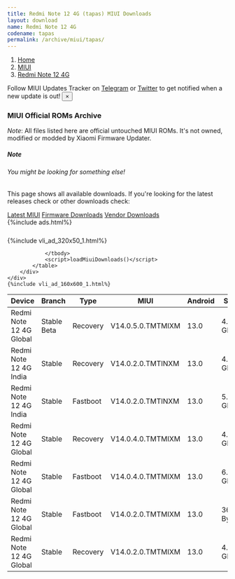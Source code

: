 ```yaml
---
title: Redmi Note 12 4G (tapas) MIUI Downloads
layout: download
name: Redmi Note 12 4G
codename: tapas
permalink: /archive/miui/tapas/
---
```

<nav aria-label="breadcrumb">
    <ol class="breadcrumb">
        <li class="breadcrumb-item"><a href="/">Home</a></li>
        <li class="breadcrumb-item"><a href="/miui/">MIUI</a></li>
        <li class="breadcrumb-item active" aria-current="page"><a href="/miui/tapas/">Redmi Note 12 4G</a></li>
    </ol>
</nav>
<div class="alert alert-primary alert-dismissible fade show" role="alert">
    Follow MIUI Updates Tracker on <a href="https://t.me/MIUIUpdatesTracker" class="alert-link">Telegram</a>
     or <a href="https://twitter.com/MiFwUpdater" class="alert-link">Twitter</a> to get notified when a new update is out!
    <button type="button" class="close" data-dismiss="alert" aria-label="Close">
        <span aria-hidden="true">&times;</span>
    </button>
</div>

### MIUI Official ROMs Archive
*Note*: All files listed here are official untouched MIUI ROMs. It's not owned, modified or modded by Xiaomi Firmware Updater.
<div class="card">
  <div class="card-body">
    <h5 class="card-title">Note</h5>
    <h6 class="card-subtitle mb-2 text-muted">You might be looking for something else!</h6>
    <p class="card-text">This page shows all available downloads.
     If you're looking for the latest releases check or other downloads check:</p>
    <a href="/miui/tapas/" class="card-link">Latest MIUI</a>
    <a href="/firmware/tapas/" class="card-link">Firmware Downloads</a>
    <a href="/vendor/tapas/" class="card-link">Vendor Downloads</a>
  </div>
</div>
{%include ads.html%}
<div class="row justify-content-center">
    <div class="col-10">
        <div class="table-responsive-md" style="margin-top: 25px;">
            {%include vli_ad_320x50_1.html%}
            <table id="miui" class="display dt-responsive nowrap compact table table-striped table-hover table-sm">
                <thead class="thead-dark">
                    <tr>
                        <th data-ref="device">Device</th>
                        <th data-ref="branch">Branch</th>
                        <th data-ref="type">Type</th>
                        <th data-ref="miui">MIUI</th>
                        <th data-ref="android">Android</th>
                        <th data-ref="size">Size</th>
                        <th data-ref="size">Date</th>
                        <th data-ref="link">Link</th>
                    </tr>
                </thead>
                <tbody>
                <tr><td>Redmi Note 12 4G Global</td><td>Stable Beta</td><td>Recovery</td><td>V14.0.5.0.TMTMIXM</td><td>13.0</td><td>4.1 GB</td><td>2023-04-11</td><td><a href="/miui/tapas/stable beta/V14.0.5.0.TMTMIXM/">Download</a></td></tr>
<tr><td>Redmi Note 12 4G India</td><td>Stable</td><td>Recovery</td><td>V14.0.2.0.TMTINXM</td><td>13.0</td><td>4.1 GB</td><td>2023-04-04</td><td><a href="/miui/tapas/stable/V14.0.2.0.TMTINXM/">Download</a></td></tr>
<tr><td>Redmi Note 12 4G India</td><td>Stable</td><td>Fastboot</td><td>V14.0.2.0.TMTINXM</td><td>13.0</td><td>5.3 GB</td><td>2023-03-07</td><td><a href="/miui/tapas/stable/V14.0.2.0.TMTINXM/">Download</a></td></tr>
<tr><td>Redmi Note 12 4G Global</td><td>Stable</td><td>Recovery</td><td>V14.0.4.0.TMTMIXM</td><td>13.0</td><td>4.1 GB</td><td>2023-03-31</td><td><a href="/miui/tapas/stable/V14.0.4.0.TMTMIXM/">Download</a></td></tr>
<tr><td>Redmi Note 12 4G Global</td><td>Stable</td><td>Fastboot</td><td>V14.0.4.0.TMTMIXM</td><td>13.0</td><td>6.4 GB</td><td>2023-02-09</td><td><a href="/miui/tapas/stable/V14.0.4.0.TMTMIXM/">Download</a></td></tr>
<tr><td>Redmi Note 12 4G Global</td><td>Stable</td><td>Fastboot</td><td>V14.0.2.0.TMTMIXM</td><td>13.0</td><td>368 Bytes</td><td>2023-02-03</td><td><a href="/miui/tapas/stable/V14.0.2.0.TMTMIXM/">Download</a></td></tr>
<tr><td>Redmi Note 12 4G Global</td><td>Stable</td><td>Recovery</td><td>V14.0.2.0.TMTMIXM</td><td>13.0</td><td>4.1 GB</td><td>None</td><td><a href="/miui/tapas/stable/V14.0.2.0.TMTMIXM/">Download</a></td></tr>

                </tbody>
                <script>loadMiuiDownloads()</script>
            </table>
        </div>
    </div>
    {%include vli_ad_160x600_1.html%}
</div>
